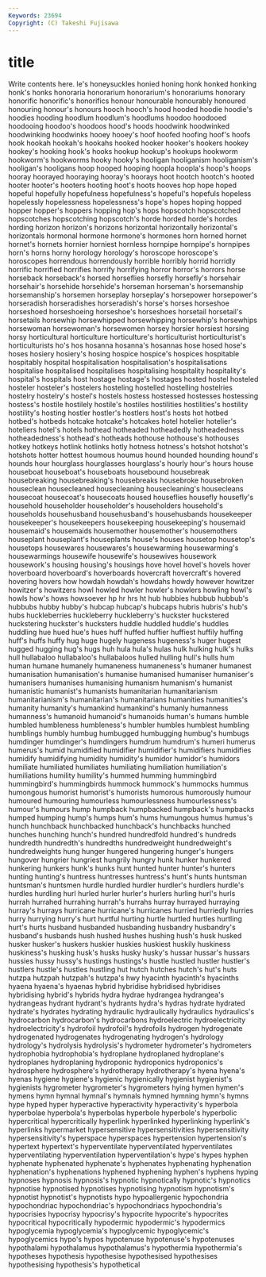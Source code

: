 ```yaml
---
Keywords: 23694 
Copyright: (C) Takeshi Fujisawa
---
```


# title

Write contents here.
le's honeysuckles
honied honing honk honked honking honk's honks honoraria honorarium honorarium's
honorariums honorary honorific honorific's honorifics honour honourable honourably honoured honouring
honour's honours hooch hooch's hood hooded hoodie hoodie's hoodies hooding
hoodlum hoodlum's hoodlums hoodoo hoodooed hoodooing hoodoo's hoodoos hood's hoods
hoodwink hoodwinked hoodwinking hoodwinks hooey hooey's hoof hoofed hoofing hoof's
hoofs hook hookah hookah's hookahs hooked hooker hooker's hookers hookey
hookey's hooking hook's hooks hookup hookup's hookups hookworm hookworm's hookworms
hooky hooky's hooligan hooliganism hooliganism's hooligan's hooligans hoop hooped hooping
hoopla hoopla's hoop's hoops hooray hoorayed hooraying hooray's hoorays hoot
hootch hootch's hooted hooter hooter's hooters hooting hoot's hoots hooves
hop hope hoped hopeful hopefully hopefulness hopefulness's hopeful's hopefuls hopeless
hopelessly hopelessness hopelessness's hope's hopes hoping hopped hopper hopper's hoppers
hopping hop's hops hopscotch hopscotched hopscotches hopscotching hopscotch's horde horded
horde's hordes hording horizon horizon's horizons horizontal horizontally horizontal's horizontals
hormonal hormone hormone's hormones horn horned hornet hornet's hornets hornier
horniest hornless hornpipe hornpipe's hornpipes horn's horns horny horology horology's
horoscope horoscope's horoscopes horrendous horrendously horrible horribly horrid horridly horrific
horrified horrifies horrify horrifying horror horror's horrors horse horseback horseback's
horsed horseflies horsefly horsefly's horsehair horsehair's horsehide horsehide's horseman horseman's
horsemanship horsemanship's horsemen horseplay horseplay's horsepower horsepower's horseradish horseradishes horseradish's
horse's horses horseshoe horseshoed horseshoeing horseshoe's horseshoes horsetail horsetail's horsetails
horsewhip horsewhipped horsewhipping horsewhip's horsewhips horsewoman horsewoman's horsewomen horsey horsier
horsiest horsing horsy horticultural horticulture horticulture's horticulturist horticulturist's horticulturists ho's
hos hosanna hosanna's hosannas hose hosed hose's hoses hosiery hosiery's
hosing hospice hospice's hospices hospitable hospitably hospital hospitalisation hospitalisation's hospitalisations
hospitalise hospitalised hospitalises hospitalising hospitality hospitality's hospital's hospitals host hostage
hostage's hostages hosted hostel hosteled hosteler hosteler's hostelers hosteling hostelled
hostelling hostelries hostelry hostelry's hostel's hostels hostess hostessed hostesses hostessing
hostess's hostile hostilely hostile's hostiles hostilities hostilities's hostility hostility's hosting
hostler hostler's hostlers host's hosts hot hotbed hotbed's hotbeds hotcake
hotcake's hotcakes hotel hotelier hotelier's hoteliers hotel's hotels hothead hotheaded
hotheadedly hotheadedness hotheadedness's hothead's hotheads hothouse hothouse's hothouses hotkey hotkeys
hotlink hotlinks hotly hotness hotness's hotshot hotshot's hotshots hotter hottest
houmous houmus hound hounded hounding hound's hounds hour hourglass hourglasses
hourglass's hourly hour's hours house houseboat houseboat's houseboats housebound housebreak
housebreaking housebreaking's housebreaks housebroke housebroken houseclean housecleaned housecleaning housecleaning's housecleans
housecoat housecoat's housecoats housed houseflies housefly housefly's household householder householder's
householders household's households househusband househusband's househusbands housekeeper housekeeper's housekeepers housekeeping
housekeeping's housemaid housemaid's housemaids housemother housemother's housemothers houseplant houseplant's houseplants
house's houses housetop housetop's housetops housewares housewares's housewarming housewarming's housewarmings
housewife housewife's housewives housework housework's housing housing's housings hove hovel
hovel's hovels hover hoverboard hoverboard's hoverboards hovercraft hovercraft's hovered hovering
hovers how howdah howdah's howdahs howdy however howitzer howitzer's howitzers
howl howled howler howler's howlers howling howl's howls how's hows
howsoever hp hr hrs ht hub hubbies hubbub hubbub's hubbubs
hubby hubby's hubcap hubcap's hubcaps hubris hubris's hub's hubs huckleberries
huckleberry huckleberry's huckster huckstered huckstering huckster's hucksters huddle huddled huddle's
huddles huddling hue hued hue's hues huff huffed huffier huffiest
huffily huffing huff's huffs huffy hug huge hugely hugeness hugeness's
huger hugest hugged hugging hug's hugs huh hula hula's hulas
hulk hulking hulk's hulks hull hullabaloo hullabaloo's hullabaloos hulled hulling
hull's hulls hum human humane humanely humaneness humaneness's humaner humanest
humanisation humanisation's humanise humanised humaniser humaniser's humanisers humanises humanising humanism
humanism's humanist humanistic humanist's humanists humanitarian humanitarianism humanitarianism's humanitarian's humanitarians
humanities humanities's humanity humanity's humankind humankind's humanly humanness humanness's humanoid
humanoid's humanoids human's humans humble humbled humbleness humbleness's humbler humbles
humblest humbling humblings humbly humbug humbugged humbugging humbug's humbugs humdinger
humdinger's humdingers humdrum humdrum's humeri humerus humerus's humid humidified humidifier
humidifier's humidifiers humidifies humidify humidifying humidity humidity's humidor humidor's humidors
humiliate humiliated humiliates humiliating humiliation humiliation's humiliations humility humility's hummed
humming hummingbird hummingbird's hummingbirds hummock hummock's hummocks hummus humongous humorist
humorist's humorists humorous humorously humour humoured humouring humourless humourlessness humourlessness's
humour's humours hump humpback humpbacked humpback's humpbacks humped humping hump's
humps hum's hums humungous humus humus's hunch hunchback hunchbacked hunchback's
hunchbacks hunched hunches hunching hunch's hundred hundredfold hundred's hundreds hundredth
hundredth's hundredths hundredweight hundredweight's hundredweights hung hunger hungered hungering hunger's
hungers hungover hungrier hungriest hungrily hungry hunk hunker hunkered hunkering
hunkers hunk's hunks hunt hunted hunter hunter's hunters hunting hunting's
huntress huntresses huntress's hunt's hunts huntsman huntsman's huntsmen hurdle hurdled
hurdler hurdler's hurdlers hurdle's hurdles hurdling hurl hurled hurler hurler's
hurlers hurling hurl's hurls hurrah hurrahed hurrahing hurrah's hurrahs hurray
hurrayed hurraying hurray's hurrays hurricane hurricane's hurricanes hurried hurriedly hurries
hurry hurrying hurry's hurt hurtful hurting hurtle hurtled hurtles hurtling
hurt's hurts husband husbanded husbanding husbandry husbandry's husband's husbands hush
hushed hushes hushing hush's husk husked husker husker's huskers huskier
huskies huskiest huskily huskiness huskiness's husking husk's husks husky husky's
hussar hussar's hussars hussies hussy hussy's hustings hustings's hustle hustled
hustler hustler's hustlers hustle's hustles hustling hut hutch hutches hutch's
hut's huts hutzpa hutzpah hutzpah's hutzpa's hwy hyacinth hyacinth's hyacinths
hyaena hyaena's hyaenas hybrid hybridise hybridised hybridises hybridising hybrid's hybrids
hydra hydrae hydrangea hydrangea's hydrangeas hydrant hydrant's hydrants hydra's hydras
hydrate hydrated hydrate's hydrates hydrating hydraulic hydraulically hydraulics hydraulics's hydrocarbon
hydrocarbon's hydrocarbons hydroelectric hydroelectricity hydroelectricity's hydrofoil hydrofoil's hydrofoils hydrogen hydrogenate
hydrogenated hydrogenates hydrogenating hydrogen's hydrology hydrology's hydrolysis hydrolysis's hydrometer hydrometer's
hydrometers hydrophobia hydrophobia's hydroplane hydroplaned hydroplane's hydroplanes hydroplaning hydroponic hydroponics
hydroponics's hydrosphere hydrosphere's hydrotherapy hydrotherapy's hyena hyena's hyenas hygiene hygiene's
hygienic hygienically hygienist hygienist's hygienists hygrometer hygrometer's hygrometers hying hymen
hymen's hymens hymn hymnal hymnal's hymnals hymned hymning hymn's hymns
hype hyped hyper hyperactive hyperactivity hyperactivity's hyperbola hyperbolae hyperbola's hyperbolas
hyperbole hyperbole's hyperbolic hypercritical hypercritically hyperlink hyperlinked hyperlinking hyperlink's hyperlinks
hypermarket hypersensitive hypersensitivities hypersensitivity hypersensitivity's hyperspace hyperspaces hypertension hypertension's hypertext
hypertext's hyperventilate hyperventilated hyperventilates hyperventilating hyperventilation hyperventilation's hype's hypes hyphen
hyphenate hyphenated hyphenate's hyphenates hyphenating hyphenation hyphenation's hyphenations hyphened hyphening
hyphen's hyphens hyping hypnoses hypnosis hypnosis's hypnotic hypnotically hypnotic's hypnotics
hypnotise hypnotised hypnotises hypnotising hypnotism hypnotism's hypnotist hypnotist's hypnotists hypo
hypoallergenic hypochondria hypochondriac hypochondriac's hypochondriacs hypochondria's hypocrisies hypocrisy hypocrisy's hypocrite
hypocrite's hypocrites hypocritical hypocritically hypodermic hypodermic's hypodermics hypoglycemia hypoglycemia's hypoglycemic
hypoglycemic's hypoglycemics hypo's hypos hypotenuse hypotenuse's hypotenuses hypothalami hypothalamus hypothalamus's
hypothermia hypothermia's hypotheses hypothesis hypothesise hypothesised hypothesises hypothesising hypothesis's hypothetical
